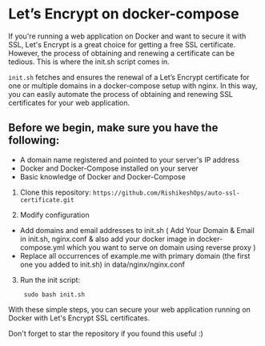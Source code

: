 #  Let’s Encrypt on docker-compose


If you're running a web application on Docker and want to secure it with SSL, Let's Encrypt is a great choice for getting a free SSL certificate. However, the process of obtaining and renewing a certificate can be tedious. This is where the init.sh script comes in.

`init.sh` fetches and ensures the renewal of a Let’s Encrypt certificate for one or multiple domains in a docker-compose setup with nginx. In this way, you can easily automate the process of obtaining and renewing SSL certificates for your web application.

## Before we begin, make sure you have the following:

- A domain name registered and pointed to your server's IP address
- Docker and Docker-Compose installed on your server
- Basic knowledge of Docker and Docker-Compose

1. Clone this repository: `https://github.com/RishikeshOps/auto-ssl-certificate.git`

2. Modify configuration 
- Add domains and email addresses to init.sh ( Add Your Domain & Email in init.sh, nginx.conf & also add your docker image in docker-compose.yml which you want to serve on domain using reverse proxy )
- Replace all occurrences of example.me with primary domain (the first one you added to init.sh) in data/nginx/nginx.conf

3. Run the init script:

        sudo bash init.sh

With these simple steps, you can secure your web application running on Docker with Let's Encrypt SSL certificates.

Don't forget to star the repository if you found this useful :)
